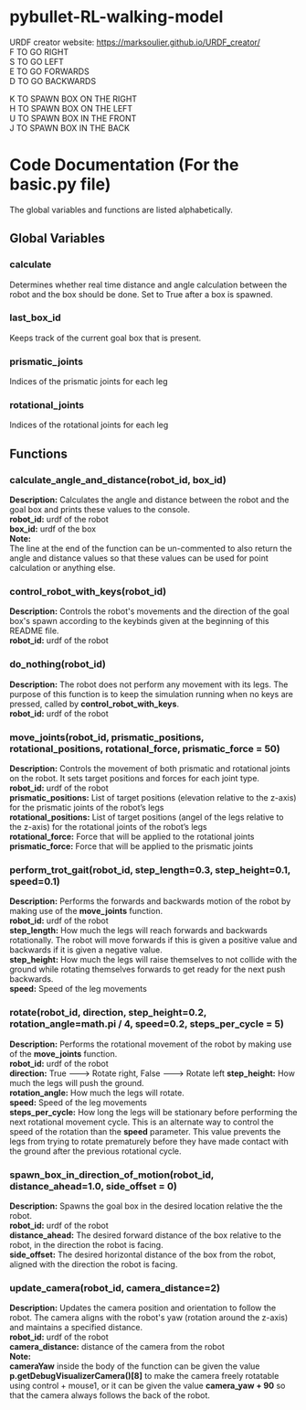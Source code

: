 # pybullet-RL-walking-model

URDF creator website: https://marksoulier.github.io/URDF_creator/  
F TO GO RIGHT           
S TO GO LEFT    
E TO GO FORWARDS  
D TO GO BACKWARDS  

K TO SPAWN BOX ON THE RIGHT           
H TO SPAWN BOX ON THE LEFT    
U TO SPAWN BOX IN THE FRONT  
J TO SPAWN BOX IN THE BACK  

# Code Documentation (For the basic.py file)
The global variables and functions are listed alphabetically.
## Global Variables
### calculate
Determines whether real time distance and angle calculation between the robot and the box should be done. Set to True after a box is spawned.
### last_box_id 
Keeps track of the current goal box that is present.
### prismatic_joints
Indices of the prismatic joints for each leg
### rotational_joints
Indices of the rotational joints for each leg

## Functions
### calculate_angle_and_distance(robot_id, box_id)
**Description:** Calculates the angle and distance between the robot and the goal box and prints these values to the console.  
**robot_id:** urdf of the robot  
**box_id:** urdf of the box  
**Note:**  
The line at the end of the function can be un-commented to also return the angle and distance values so that these values can be used for point calculation or anything else.

### control_robot_with_keys(robot_id)
**Description:** Controls the robot's movements and the direction of the goal box's spawn according to the keybinds given at the beginning of this README file.  
**robot_id:** urdf of the robot  

### do_nothing(robot_id)
**Description:** The robot does not perform any movement with its legs. The purpose of this function is to keep the simulation running when no keys are pressed, called by **control_robot_with_keys**.  
**robot_id:** urdf of the robot  

### move_joints(robot_id, prismatic_positions, rotational_positions, rotational_force, prismatic_force = 50)
**Description:** Controls the movement of both prismatic and rotational joints on the robot. It sets target positions and forces for each joint type.  
**robot_id:** urdf of the robot  
**prismatic_positions:** List of target positions (elevation relative to the z-axis) for the prismatic joints of the robot’s legs  
**rotational_positions:** List of target positions (angel of the legs relative to the z-axis) for the rotational joints of the robot’s legs  
**rotational_force:** Force that will be applied to the rotational joints  
**prismatic_force:** Force that will be applied to the prismatic joints  

### perform_trot_gait(robot_id, step_length=0.3, step_height=0.1, speed=0.1)
**Description:** Performs the forwards and backwards motion of the robot by making use of the **move_joints** function.  
**robot_id:** urdf of the robot  
**step_length:** How much the legs will reach forwards and backwards rotationally. The robot will move forwards if this is given a positive value and backwards if it is given a negative value.  
**step_height:** How much the legs will raise themselves to not collide with the ground while rotating themselves forwards to get ready for the next push backwards.  
**speed:** Speed of the leg movements

### rotate(robot_id, direction, step_height=0.2, rotation_angle=math.pi / 4, speed=0.2, steps_per_cycle = 5)
**Description:** Performs the rotational movement of the robot by making use of the **move_joints** function.  
**robot_id:** urdf of the robot  
**direction:** True ---> Rotate right, False ---> Rotate left
**step_height:** How much the legs will push the ground.  
**rotation_angle:** How much the legs will rotate.  
**speed:** Speed of the leg movements  
**steps_per_cycle:** How long the legs will be stationary before performing the next rotational movement cycle. This is an alternate way to control the speed of the rotation than the **speed** parameter. This value prevents the legs from trying to rotate prematurely before they have made contact with the ground after the previous rotational cycle.

### spawn_box_in_direction_of_motion(robot_id, distance_ahead=1.0, side_offset = 0)
**Description:** Spawns the goal box in the desired location relative the the robot.  
**robot_id:** urdf of the robot  
**distance_ahead:** The desired forward distance of the box relative to the robot, in the direction the robot is facing.  
**side_offset:** The desired horizontal distance of the box from the robot, aligned with the direction the robot is facing.

### update_camera(robot_id, camera_distance=2)
**Description:** Updates the camera position and orientation to follow the robot. The camera aligns with the robot's yaw (rotation around the z-axis) and maintains a specified distance.  
**robot_id:** urdf of the robot  
**camera_distance:** distance of the camera from the robot  
**Note:**  
**cameraYaw** inside the body of the function can be given the value **p.getDebugVisualizerCamera()[8]** to make the camera freely rotatable using control + mouse1, or it can be given the value **camera_yaw + 90** so that the camera always follows the back of the robot.
